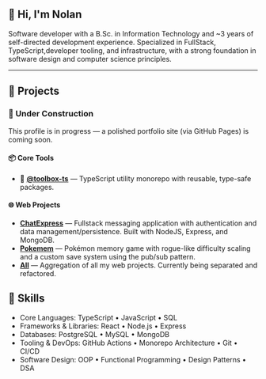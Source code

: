 ## 👋 Hi, I'm Nolan

Software developer with a B.Sc. in Information Technology and ~3 years of self-directed development experience.
Specialized in FullStack, TypeScript,developer tooling, and infrastructure, with a strong foundation in software design and computer science principles.

---

## 🚀 Projects

### 🚧 Under Construction

This profile is in progress — a polished portfolio site (via GitHub Pages) is coming soon.

#### 📦 Core Tools

* 🚧 [**@toolbox-ts**](https://github.com/Gajdascz/toolbox-ts) — TypeScript utility monorepo with reusable, type-safe packages.

#### 🌐 Web Projects
* [**ChatExpress**](https://github.com/Gajdascz/chat-express) — Fullstack messaging application with authentication and data management/persistence. Built with NodeJS, Express, and MongoDB.
* [**Pokemem**](https://github.com/Gajdascz/Pokemem) — Pokémon memory game with rogue-like difficulty scaling and a custom save system using the pub/sub pattern.
* [**All**](https://github.com/Gajdascz/TheOdinProject) — Aggregation of all my web projects. Currently being separated and refactored.

## 🧱 Skills
- Core Languages: TypeScript • JavaScript • SQL
- Frameworks & Libraries: React • Node.js • Express
- Databases: PostgreSQL • MySQL • MongoDB
- Tooling & DevOps: GitHub Actions • Monorepo Architecture • Git • CI/CD
- Software Design: OOP • Functional Programming • Design Patterns • DSA
